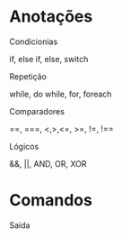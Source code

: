 <h1>Anotações</h1>

<p>Condicionias</p>

if, else if, else, switch

<p>Repetição</p>

while, do while, for, foreach

<p>Comparadores</p>

==, ===, <,>,<=, >=, !=, !==

<p>Lógicos</p>

&&, ||, AND, OR, XOR

<h1>Comandos</h1>

<p>Saida</p>